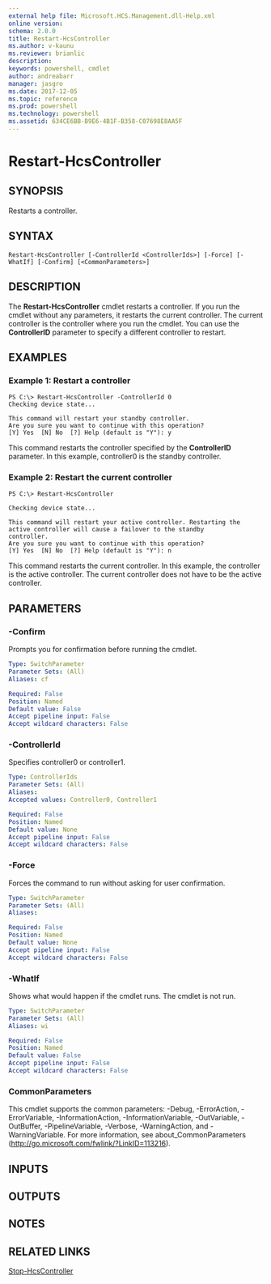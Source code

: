 ```yaml
---
external help file: Microsoft.HCS.Management.dll-Help.xml
online version: 
schema: 2.0.0
title: Restart-HcsController
ms.author: v-kaunu
ms.reviewer: brianlic
description: 
keywords: powershell, cmdlet
author: andreabarr
manager: jasgro
ms.date: 2017-12-05
ms.topic: reference
ms.prod: powershell
ms.technology: powershell
ms.assetid: 634CE6BB-B9E6-4B1F-B358-C07698E8AA5F
---
```


# Restart-HcsController

## SYNOPSIS
Restarts a controller.

## SYNTAX

```
Restart-HcsController [-ControllerId <ControllerIds>] [-Force] [-WhatIf] [-Confirm] [<CommonParameters>]
```

## DESCRIPTION
The **Restart-HcsController** cmdlet restarts a controller.
If you run the cmdlet without any parameters, it restarts the current controller.
The current controller is the controller where you run the cmdlet.
You can use the **ControllerID** parameter to specify a different controller to restart.

## EXAMPLES

### Example 1: Restart a controller
```
PS C:\> Restart-HcsController -ControllerId 0
Checking device state...

This command will restart your standby controller.
Are you sure you want to continue with this operation?
[Y] Yes  [N] No  [?] Help (default is "Y"): y
```

This command restarts the controller specified by the **ControllerID** parameter.
In this example, controller0 is the standby controller.

### Example 2: Restart the current controller
```
PS C:\> Restart-HcsController

Checking device state...

This command will restart your active controller. Restarting the active controller will cause a failover to the standby
controller.
Are you sure you want to continue with this operation?
[Y] Yes  [N] No  [?] Help (default is "Y"): n
```

This command restarts the current controller.
In this example, the controller is the active controller.
The current controller does not have to be the active controller.

## PARAMETERS

### -Confirm
Prompts you for confirmation before running the cmdlet.

```yaml
Type: SwitchParameter
Parameter Sets: (All)
Aliases: cf

Required: False
Position: Named
Default value: False
Accept pipeline input: False
Accept wildcard characters: False
```

### -ControllerId
Specifies controller0 or controller1.

```yaml
Type: ControllerIds
Parameter Sets: (All)
Aliases: 
Accepted values: Controller0, Controller1

Required: False
Position: Named
Default value: None
Accept pipeline input: False
Accept wildcard characters: False
```

### -Force
Forces the command to run without asking for user confirmation.

```yaml
Type: SwitchParameter
Parameter Sets: (All)
Aliases: 

Required: False
Position: Named
Default value: None
Accept pipeline input: False
Accept wildcard characters: False
```

### -WhatIf
Shows what would happen if the cmdlet runs.
The cmdlet is not run.

```yaml
Type: SwitchParameter
Parameter Sets: (All)
Aliases: wi

Required: False
Position: Named
Default value: False
Accept pipeline input: False
Accept wildcard characters: False
```

### CommonParameters
This cmdlet supports the common parameters: -Debug, -ErrorAction, -ErrorVariable, -InformationAction, -InformationVariable, -OutVariable, -OutBuffer, -PipelineVariable, -Verbose, -WarningAction, and -WarningVariable. For more information, see about_CommonParameters (http://go.microsoft.com/fwlink/?LinkID=113216).

## INPUTS

## OUTPUTS

## NOTES

## RELATED LINKS

[Stop-HcsController](./Stop-HcsController.md)


